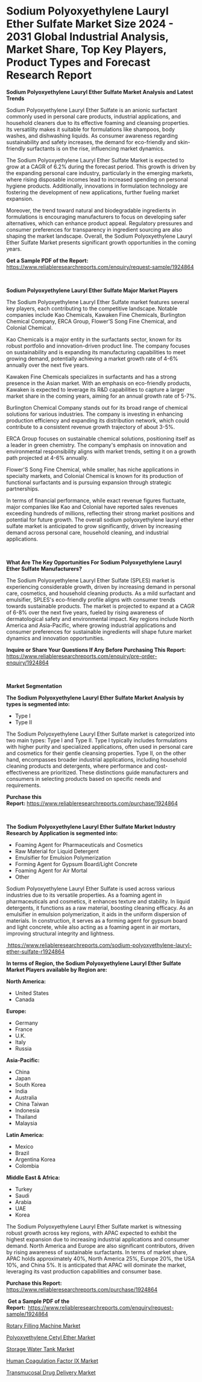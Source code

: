 <p><h1>Sodium Polyoxyethylene Lauryl Ether Sulfate Market Size 2024 - 2031 Global Industrial Analysis, Market Share, Top Key Players, Product Types and Forecast Research Report</h1></p><p><strong>Sodium Polyoxyethylene Lauryl Ether Sulfate Market Analysis and Latest Trends</strong></p>
<p><p>Sodium Polyoxyethylene Lauryl Ether Sulfate is an anionic surfactant commonly used in personal care products, industrial applications, and household cleaners due to its effective foaming and cleansing properties. Its versatility makes it suitable for formulations like shampoos, body washes, and dishwashing liquids. As consumer awareness regarding sustainability and safety increases, the demand for eco-friendly and skin-friendly surfactants is on the rise, influencing market dynamics.</p><p>The Sodium Polyoxyethylene Lauryl Ether Sulfate Market is expected to grow at a CAGR of 6.2% during the forecast period. This growth is driven by the expanding personal care industry, particularly in the emerging markets, where rising disposable incomes lead to increased spending on personal hygiene products. Additionally, innovations in formulation technology are fostering the development of new applications, further fueling market expansion. </p><p>Moreover, the trend toward natural and biodegradable ingredients in formulations is encouraging manufacturers to focus on developing safer alternatives, which can enhance product appeal. Regulatory pressures and consumer preferences for transparency in ingredient sourcing are also shaping the market landscape. Overall, the Sodium Polyoxyethylene Lauryl Ether Sulfate Market presents significant growth opportunities in the coming years.</p></p>
<p><strong>Get a Sample PDF of the Report:&nbsp;</strong> <a href="https://www.reliableresearchreports.com/enquiry/request-sample/1924864?utm_campaign=24&utm_medium=2&utm_source=Github&utm_content=ia&utm_term=24102024&utm_id=sodium-polyoxyethylene-lauryl-ether-sulfate">https://www.reliableresearchreports.com/enquiry/request-sample/1924864</a></p>
<p>&nbsp;</p>
<p><strong>Sodium Polyoxyethylene Lauryl Ether Sulfate Major Market Players</strong></p>
<p><p>The Sodium Polyoxyethylene Lauryl Ether Sulfate market features several key players, each contributing to the competitive landscape. Notable companies include Kao Chemicals, Kawaken Fine Chemicals, Burlington Chemical Company, ERCA Group, Flower’S Song Fine Chemical, and Colonial Chemical.</p><p>Kao Chemicals is a major entity in the surfactants sector, known for its robust portfolio and innovation-driven product line. The company focuses on sustainability and is expanding its manufacturing capabilities to meet growing demand, potentially achieving a market growth rate of 4-6% annually over the next five years.</p><p>Kawaken Fine Chemicals specializes in surfactants and has a strong presence in the Asian market. With an emphasis on eco-friendly products, Kawaken is expected to leverage its R&D capabilities to capture a larger market share in the coming years, aiming for an annual growth rate of 5-7%.</p><p>Burlington Chemical Company stands out for its broad range of chemical solutions for various industries. The company is investing in enhancing production efficiency and expanding its distribution network, which could contribute to a consistent revenue growth trajectory of about 3-5%.</p><p>ERCA Group focuses on sustainable chemical solutions, positioning itself as a leader in green chemistry. The company's emphasis on innovation and environmental responsibility aligns with market trends, setting it on a growth path projected at 4-6% annually.</p><p>Flower'S Song Fine Chemical, while smaller, has niche applications in specialty markets, and Colonial Chemical is known for its production of functional surfactants and is pursuing expansion through strategic partnerships.</p><p>In terms of financial performance, while exact revenue figures fluctuate, major companies like Kao and Colonial have reported sales revenues exceeding hundreds of millions, reflecting their strong market positions and potential for future growth. The overall sodium polyoxyethylene lauryl ether sulfate market is anticipated to grow significantly, driven by increasing demand across personal care, household cleaning, and industrial applications.</p></p>
<p>&nbsp;</p>
<p><strong>What Are The Key Opportunities For Sodium Polyoxyethylene Lauryl Ether Sulfate Manufacturers?</strong></p>
<p><p>The Sodium Polyoxyethylene Lauryl Ether Sulfate (SPLES) market is experiencing considerable growth, driven by increasing demand in personal care, cosmetics, and household cleaning products. As a mild surfactant and emulsifier, SPLES's eco-friendly profile aligns with consumer trends towards sustainable products. The market is projected to expand at a CAGR of 6-8% over the next five years, fueled by rising awareness of dermatological safety and environmental impact. Key regions include North America and Asia-Pacific, where growing industrial applications and consumer preferences for sustainable ingredients will shape future market dynamics and innovation opportunities.</p></p>
<p><strong>Inquire or Share Your Questions If Any Before Purchasing This Report:</strong> <a href="https://www.reliableresearchreports.com/enquiry/pre-order-enquiry/1924864?utm_campaign=24&utm_medium=2&utm_source=Github&utm_content=ia&utm_term=24102024&utm_id=sodium-polyoxyethylene-lauryl-ether-sulfate">https://www.reliableresearchreports.com/enquiry/pre-order-enquiry/1924864</a></p>
<p>&nbsp;</p>
<p><strong>Market Segmentation</strong></p>
<p><strong>The Sodium Polyoxyethylene Lauryl Ether Sulfate Market Analysis by types is segmented into:</strong></p>
<p><ul><li>Type I</li><li>Type II</li></ul></p>
<p><p>The Sodium Polyoxyethylene Lauryl Ether Sulfate market is categorized into two main types: Type I and Type II. Type I typically includes formulations with higher purity and specialized applications, often used in personal care and cosmetics for their gentle cleansing properties. Type II, on the other hand, encompasses broader industrial applications, including household cleaning products and detergents, where performance and cost-effectiveness are prioritized. These distinctions guide manufacturers and consumers in selecting products based on specific needs and requirements.</p></p>
<p><strong>Purchase this Report:&nbsp;</strong><a href="https://www.reliableresearchreports.com/purchase/1924864?utm_campaign=24&utm_medium=2&utm_source=Github&utm_content=ia&utm_term=24102024&utm_id=sodium-polyoxyethylene-lauryl-ether-sulfate">https://www.reliableresearchreports.com/purchase/1924864</a></p>
<p>&nbsp;</p>
<p><strong>The Sodium Polyoxyethylene Lauryl Ether Sulfate Market Industry Research by Application is segmented into:</strong></p>
<p><ul><li>Foaming Agent for Pharmaceuticals and Cosmetics</li><li>Raw Material for Liquid Detergent</li><li>Emulsifier for Emulsion Polymerization</li><li>Forming Agent for Gypsum Board/Light Concrete</li><li>Foaming Agent for Air Mortal</li><li>Other</li></ul></p>
<p><p>Sodium Polyoxyethylene Lauryl Ether Sulfate is used across various industries due to its versatile properties. As a foaming agent in pharmaceuticals and cosmetics, it enhances texture and stability. In liquid detergents, it functions as a raw material, boosting cleaning efficacy. As an emulsifier in emulsion polymerization, it aids in the uniform dispersion of materials. In construction, it serves as a forming agent for gypsum board and light concrete, while also acting as a foaming agent in air mortars, improving structural integrity and lightness.</p></p>
<p><a href="https://www.reliableresearchreports.com/sodium-polyoxyethylene-lauryl-ether-sulfate-r1924864?utm_campaign=24&utm_medium=2&utm_source=Github&utm_content=ia&utm_term=24102024&utm_id=sodium-polyoxyethylene-lauryl-ether-sulfate">&nbsp;https://www.reliableresearchreports.com/sodium-polyoxyethylene-lauryl-ether-sulfate-r1924864</a></p>
<p><strong>In terms of Region, the Sodium Polyoxyethylene Lauryl Ether Sulfate Market Players available by Region are:</strong></p>
<p>
    <p> <strong> North America: </strong>
        <ul>
            <li>United States</li>
            <li>Canada</li>
        </ul>
        </p> 
    <p> <strong> Europe: </strong>
        <ul>
            <li>Germany</li>
            <li>France</li>
            <li>U.K.</li>
            <li>Italy</li>
            <li>Russia</li>
        </ul>
        </p> 
    <p> <strong> Asia-Pacific: </strong>
        <ul>
            <li>China</li>
            <li>Japan</li>
            <li>South Korea</li>
            <li>India</li>
            <li>Australia</li>
            <li>China Taiwan</li>
            <li>Indonesia</li>
            <li>Thailand</li>
            <li>Malaysia</li>
        </ul>
        </p> 
    <p> <strong> Latin America: </strong>
        <ul>
            <li>Mexico</li>
            <li>Brazil</li>
            <li>Argentina Korea</li>
            <li>Colombia</li>
        </ul>
        </p> 
    <p> <strong> Middle East & Africa: </strong>
        <ul>
            <li>Turkey</li>
            <li>Saudi</li>
            <li>Arabia</li>
            <li>UAE</li>
            <li>Korea</li>
        </ul>
    </p>
    </p>
<p><p>The Sodium Polyoxyethylene Lauryl Ether Sulfate market is witnessing robust growth across key regions, with APAC expected to exhibit the highest expansion due to increasing industrial applications and consumer demand. North America and Europe are also significant contributors, driven by rising awareness of sustainable surfactants. In terms of market share, APAC holds approximately 40%, North America 25%, Europe 20%, the USA 10%, and China 5%. It is anticipated that APAC will dominate the market, leveraging its vast production capabilities and consumer base.</p></p>
<p><strong>Purchase this Report: </strong><a href="https://www.reliableresearchreports.com/purchase/1924864?utm_campaign=24&utm_medium=2&utm_source=Github&utm_content=ia&utm_term=24102024&utm_id=sodium-polyoxyethylene-lauryl-ether-sulfate">https://www.reliableresearchreports.com/purchase/1924864</a></p>
<p>&nbsp;<strong>Get a Sample PDF of the Report:&nbsp;&nbsp;</strong><a href="https://www.reliableresearchreports.com/enquiry/request-sample/1924864?utm_campaign=24&utm_medium=2&utm_source=Github&utm_content=ia&utm_term=24102024&utm_id=sodium-polyoxyethylene-lauryl-ether-sulfate">https://www.reliableresearchreports.com/enquiry/request-sample/1924864</a></p>
<p><strong></strong></p>
<p><p><a href="https://issuu.com/reportprime-2/docs/rotary-filling-machine-market-size-_747e3cdd997c94?utm_campaign=24&utm_medium=2&utm_source=Github&utm_content=ia&utm_term=24102024&utm_id=sodium-polyoxyethylene-lauryl-ether-sulfate">Rotary Filling Machine Market</a></p><p><a href="https://github.com/c0mxahyman/Market-Research-Report-List-1/blob/main/polyoxyethylene-cetyl-ether-market.md?utm_campaign=24&utm_medium=2&utm_source=Github&utm_content=ia&utm_term=24102024&utm_id=sodium-polyoxyethylene-lauryl-ether-sulfate">Polyoxyethylene Cetyl Ether Market</a></p><p><a href="https://issuu.com/reportprime-2/docs/storage-water-tank-market-size-2030_e836df52427669?utm_campaign=24&utm_medium=2&utm_source=Github&utm_content=ia&utm_term=24102024&utm_id=sodium-polyoxyethylene-lauryl-ether-sulfate">Storage Water Tank Market</a></p><p><a href="https://www.linkedin.com/pulse/human-coagulation-factor-ix-market2024-2031-industry-zip9c?utm_campaign=24&utm_medium=2&utm_source=Github&utm_content=ia&utm_term=24102024&utm_id=sodium-polyoxyethylene-lauryl-ether-sulfate">Human Coagulation Factor IX Market</a></p><p><a href="https://www.linkedin.com/pulse/transmucosal-drug-delivery-market-research-report-2024-zxcoc?utm_campaign=24&utm_medium=2&utm_source=Github&utm_content=ia&utm_term=24102024&utm_id=sodium-polyoxyethylene-lauryl-ether-sulfate">Transmucosal Drug Delivery Market</a></p></p>